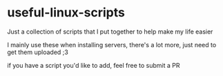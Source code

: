 # useful-linux-scripts
Just a collection of scripts that I put together to help make my life easier

I mainly use these when installing servers, there's a lot more, just need to get them uploaded ;3

if you have a script you'd like to add, feel free to submit a PR
